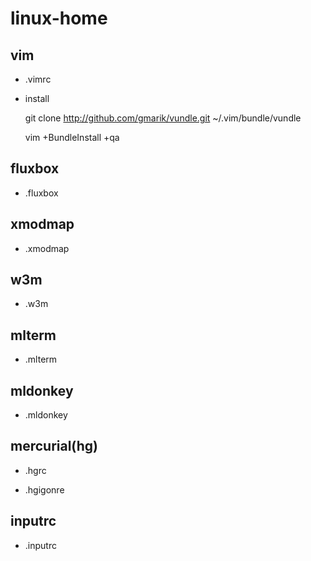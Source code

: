 # linux-home

## vim

- .vimrc

- install

    git clone http://github.com/gmarik/vundle.git ~/.vim/bundle/vundle

    vim +BundleInstall +qa

## fluxbox

- .fluxbox

## xmodmap

- .xmodmap

## w3m

- .w3m

## mlterm

- .mlterm

## mldonkey

- .mldonkey

## mercurial(hg)

- .hgrc

- .hgigonre

## inputrc

- .inputrc
